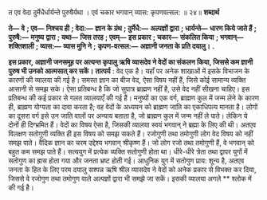  

त एव वेदा दुर्मेधैर्धार्यन्ते पुरुषैर्यथा । एवं चकार भगवान् व्यास: कृपणवत्सल: ॥ २४॥ **शब्दार्थ** 

**ते—** **वे** **; एव—** **निश्चय ही** **; वेदा:—** **ज्ञान के ग्रंथ** **; दुर्मेधै:—** **अल्पज्ञों द्वारा** **; धार्यन्ते—** **धारण किये जाते हैं** **; पुरुषै:—** **मनुष्य** **द्वारा** **; यथा—** **जिस तरह** **; एवम्—** **इस प्रकार** **; चकार—** **संकलित किया** **; भगवान्—** **शक्तिशाली** **; व्यास:—** **व्यास मुनि ने** **;** **कृपण-वत्सल:—** **अज्ञानी जनता के प्रति दयालु।** **.** 

**इस प्रकार, अज्ञानी जनसमूह पर अत्यन्त कृपालु ऋषि व्यासदेव ने वेदों का संकलन** **किया, जिससे कम ज्ञानी पुरुष भी उनको आत्मसात् कर सकें।** **तात्पर्य** : वेद एक है। यहाँ पर अनेक शाखाओं में इसके विभाजन के कारणों की व्यालया की गई है। समस्त ज्ञान का बीज वेद, ऐसा विषय नहीं हैं, जिसे कोई सामान्य व्यक्ति आसानी से समझ सके। ऐसा प्रतिबन्ध है कि जो सुपात्र ब्राह्मण नहीं है, उसे वेद नहीं सीखना चाहिए। इस प्रतिबन्ध की कई प्रकार से गलत व्यालयाएँ की गई हैं। मनुष्यों का एक वर्ग, ब्राह्मण कुल में जन्म लेने के कारण ही, ब्राह्मण योग्यता का दावा करता है; वह वेदों के अध्ययन को ब्राह्मण जाति का एकाधिपत्य मानता है। लोगों का दूसरा वर्ग इसे उन जाति वालों पर अन्याय बताता है, जो ब्राह्मण कुल में जन्म नहीं ले पाते। लेकिन ये दोनों ही दिग्भ्रमित हैं। वेदों का विषय ऐसा है, जिसकी व्यालया स्वयं भगवान् ने ब्रह्मा के लिए की थी। अतएव विलक्षण सतोगुणी व्यक्ति ही इस विषय को समझ सकते हैं। रजोगुणी तथा तमोगुणी लोग वेद विषय को नहीं समझ पाते। वैदिक ज्ञान का चरम उद्देश्य भगवान् श्रीकृष्ण हैं। जो लोग रजो तथा तमोगुणी हैं, वे भगवान् को बहुत कम समझ पाते हैं। सत्ययुग में प्रत्येक व्यक्ति सतोगुणी होता था। धीरे-धीरे त्रेता तथा द्वापर युगों में सतोगुण का ह्रास होता गया और जनता भ्रष्ट होती गई। आधुनिक युग में सतोगुण प्राय: शून्य है, अतएव जनता के हित के लिए परम दयालु सश्पन्न ऋषि श्रील व्यासदेव ने वेदों को अनेक प्रकार से विभक्त कर दिया, जिससे वे रजोगुण तथा तमोगुण वाले अल्पज्ञों द्वारा भी समझे जा सकें। इसकी व्यालया अगले ** श्लोक में की गई है। 